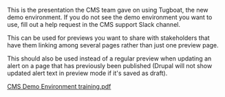 This is the presentation the CMS team gave on using Tugboat, the new demo environment. If you do not see the demo environment you want to use, fill out a help request in the CMS support Slack channel.

This can be used for previews you want to share with stakeholders that have them linking among several pages rather than just one preview page. 

This should also be used instead of a regular preview when updating an alert on a page that has previously been published (Drupal will not show updated alert text in preview mode if it's saved as draft).

[CMS Demo Environment training.pdf](https://github.com/department-of-veterans-affairs/va.gov-team/files/6157781/CMS.Demo.Environment.training.pdf)
